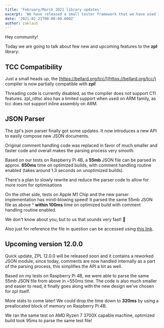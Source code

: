 ```yaml
---
title: 'February/March 2021 library updates'
excerpt: 'We have released a small tester framework that we have used in both librg and zpl, and it is now available in its own repository on GitHub.'
date: '2021-02-21T00:00:00.000Z'
author: zaklaus
---
```


Hey community!

Today we are going to talk about few new and upcoming features to the **zpl** library:


## TCC Compatibility

Just a small heads up, the [https://bellard.org/tcc/](https://bellard.org/tcc/) compiler is now partially compatible with **zpl**!

Threading code is currently disabled, as the compiler does not support C11 features. zpl_rdtsc also has a limited support when used on ARM family, as tcc does not support inline assembly on ARM.

## JSON Parser

The zpl's json parser finally got some updates. It now introduces a new API to easily compose new JSON documents. 

Original comment handling code was replaced in favor of much smaller and faster code and overall makes the parsing process very smooth.

Based on our tests on Raspberry Pi 4B, a **55mb** JSON file can be parsed in approx. **650ms** time on optimized builds, with comment handling routine enabled (takes around 1.3 seconds on unoptimized builds).

There's a plan to slowly rewrite and reduce the parser code to allow for more room for optimisations

On the other side, tests on Apple M1 Chip and the new parser implementation has mind-blowing speed! It parsed the same 55mb JSON file as above ^ **within 100ms** time on optimized build with comment handling routine enabled. 

We don't know about you, but to us that sounds very fast! 🚀

Also just for reference the file in question can be accessed using [this link](https://www.reddit.com/r/datasets/comments/1uyd0t/200000_jeopardy_questions_in_a_json_file/).

## Upcoming version 12.0.0

Quick update, ZPL 12.0.0 will be released soon and it contains a reworked JSON module, since today, comments are now handled internally as a part of the parsing process, this simplifies the API a lot as well.

Based on my tests on Raspberry Pi 4B, we were able to parse the same 55mb JSON file from above in \~550ms time. The code is also much smaller and easier to read, it finally goes along with the new design we've chosen for zpl itself.

More stats to come later! We could drop the time down to **320ms** by using a preallocated block of memory on Raspberry Pi 4B. 

We ran the same test on AMD Ryzen 7 3700X capable machine, optimized build took 95ms to parse the same test file!
